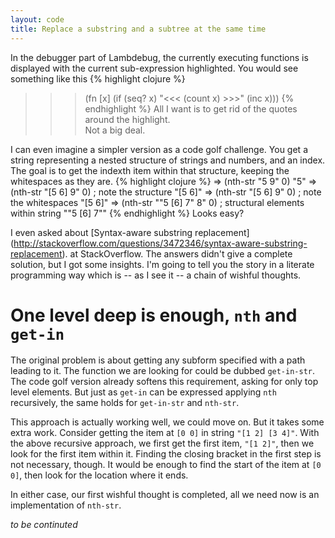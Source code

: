 ```yaml
---
layout: code
title: Replace a substring and a subtree at the same time
---
```

In the debugger part of Lambdebug, the currently executing functions is
displayed with the current sub-expression highlighted.  You would see
something like this
{% highlight clojure %}
>>> (fn [x]
      (if (seq? x)
        "<<< (count x) >>>"
        (inc x)))
{% endhighlight %}
All I want is to get rid of the quotes around the highlight.  
Not a big deal.

I can even imagine a simpler version as a code golf challenge.
You get a string representing a nested structure of strings and numbers,
and an index.  The goal is to get the indexth item within that
structure, keeping the whitespaces as they are.
{% highlight clojure %}
=> (nth-str "5 9" 0)
"5"
=> (nth-str "[5 6] 9" 0) ; note the structure
"[5 6]"
=> (nth-str "[5   6] 9" 0) ; note the whitespaces
"[5   6]"
=> (nth-str "\"5 [6] 7\" 8" 0) ; structural elements within string
"\"5 [6] 7\""
{% endhighlight %}
Looks easy?

I even asked about
[Syntax-aware substring replacement] (http://stackoverflow.com/questions/3472346/syntax-aware-substring-replacement).
at StackOverflow.
The answers didn't give a complete solution, but I got some insights.
I'm going to tell you the story in a literate programming way which is
-- as I see it -- a chain of wishful thoughts.

# One level deep is enough, `nth` and `get-in`

The original problem is about getting any subform specified with a path
leading to it.  The function we are looking for could be dubbed
`get-in-str`.  The code golf version already softens this requirement,
asking for only top level elements.  But just as `get-in` can be
expressed applying `nth` recursively, the same holds for `get-in-str`
and `nth-str`.

This approach is actually working well, we could move on.  But it takes
some extra work.  Consider getting the item at `[0 0]` in string
`"[1 2] [3 4]"`.  With the above recursive approach, we first get
the first item, `"[1 2]"`, then we look for the first item within it.
Finding the closing bracket in the first step is not necessary, though.
It would be enough to find the start of the item at `[0 0]`, then look
for the location where it ends.

In either case, our first wishful thought is completed, all we need now
is an implementation of `nth-str`.

_to be continuted_
